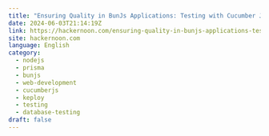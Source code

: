 ```yaml
---
title: "Ensuring Quality in BunJs Applications: Testing with Cucumber JS and Keplo"
date: 2024-06-03T21:14:19Z
link: https://hackernoon.com/ensuring-quality-in-bunjs-applications-testing-with-cucumber-js-and-keplo?source=rss&utm_medium=RSS&utm_source=news.12bit.vn
site: hackernoon.com
language: English
category:
  - nodejs
  - prisma
  - bunjs
  - web-development
  - cucumberjs
  - keploy
  - testing
  - database-testing
draft: false
---
```

